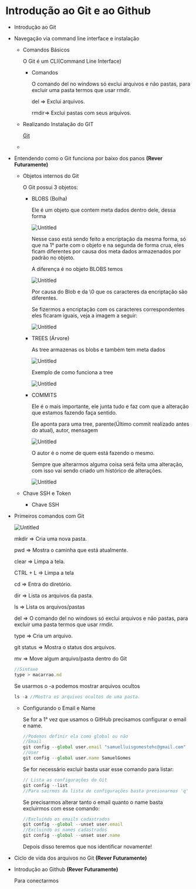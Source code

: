 # Introdução ao Git e ao Github

- Introdução ao Git
    
    
- Navegação via command line interface e instalação
    - Comandos Básicos
        
        O Git é um CLI(Command Line Interface)
        
        - Comandos
            
            O comando del no windows só exclui arquivos e não pastas, para excluir uma pasta termos que usar rmdir.
            
            del ⇒ Exclui arquivos.
            
            rmdir⇒ Exclui pastas com seus arquivos.
            
    - Realizando Instalação do GIT
        
        [Git](https://git-scm.com/)
        
    - 
- Entendendo como o Git funciona por baixo dos panos **(Rever Futuramente)**
    - Objetos internos do Git
        
        O Git possui 3 objetos:
        
        - BLOBS (Bolha)
            
            Ele é um objeto que contem meta dados dentro dele, dessa forma
            
            ![Untitled](Introduc%CC%A7a%CC%83o%20ao%20Git%20e%20ao%20Github%20fac4d8616fe74dcc9d0f4156f76513c0/Untitled%201.png)
            
            Nesse caso está sendo feito a encriptação da mesma forma, só que na 1° parte com o objeto e na segunda de forma crua, eles ficam diferentes por causa dos meta dados armazenados por padrão no objeto.
            
            A diferença é no objeto BLOBS temos
            
            ![Untitled](Introduc%CC%A7a%CC%83o%20ao%20Git%20e%20ao%20Github%20fac4d8616fe74dcc9d0f4156f76513c0/Untitled%202.png)
            
            Por causa do Blob e da \0 que os caracteres da encriptação são diferentes.
            
             Se fizermos a encriptação com os caracteres correspondentes eles ficaram iguais, veja a imagem a seguir:
            
            ![Untitled](Introduc%CC%A7a%CC%83o%20ao%20Git%20e%20ao%20Github%20fac4d8616fe74dcc9d0f4156f76513c0/Untitled%203.png)
            
        - TREES (Árvore)
            
            As tree armazenas os blobs e também tem meta dados
            
            ![Untitled](Introduc%CC%A7a%CC%83o%20ao%20Git%20e%20ao%20Github%20fac4d8616fe74dcc9d0f4156f76513c0/Untitled%204.png)
            
            Exemplo de como funciona a tree
            
            ![Untitled](Introduc%CC%A7a%CC%83o%20ao%20Git%20e%20ao%20Github%20fac4d8616fe74dcc9d0f4156f76513c0/Untitled%205.png)
            
        - COMMITS
            
            Ele é o mais importante, ele junta tudo e faz com que a alteração que estamos fazendo faça sentido.
            
            Ele aponta para uma tree, parente(Último commit realizado antes do atual), autor, mensagem
            
            ![Untitled](Introduc%CC%A7a%CC%83o%20ao%20Git%20e%20ao%20Github%20fac4d8616fe74dcc9d0f4156f76513c0/Untitled%206.png)
            
            O autor é o nome de quem está fazendo o mesmo.
            
            Sempre que alterarmos alguma coisa será feita uma alteração, com isso vai sendo criado um histórico de alterações.
            
            ![Untitled](Introduc%CC%A7a%CC%83o%20ao%20Git%20e%20ao%20Github%20fac4d8616fe74dcc9d0f4156f76513c0/Untitled%207.png)
            
    - Chave SSH e Token
        - Chave SSH
            
            
- Primeiros comandos com Git
    
    ![Untitled](Introduc%CC%A7a%CC%83o%20ao%20Git%20e%20ao%20Github%20fac4d8616fe74dcc9d0f4156f76513c0/Untitled.png)
    
    mkdir ⇒ Cria uma nova pasta.
    
    pwd ⇒ Mostra o caminha que está atualmente.
    
    clear ⇒ Limpa a tela.
    
    CTRL + L ⇒ Limpa a tela
    
    cd ⇒ Entra do diretório.
    
    dir ⇒ Lista os arquivos da pasta.
    
    ls ⇒ Lista os arquivos/pastas
    
    del ⇒ O comando del no windows só exclui arquivos e não pastas, para excluir uma pasta termos que usar rmdir.
    
    type ⇒ Cria um arquivo.
    
    git status ⇒ Mostra o status dos arquivos.
    
    mv ⇒ Move algum arquivo/pasta dentro do Git
    
    ```jsx
    //Sintaxe 
    type > macarrao.md
    ```
    
    Se usarmos o -a podemos mostrar arquivos ocultos
    
    ```jsx
    ls -a //Mostra os arquivos ocultos de uma pasta.
    ```
    
    - Configurando o Email e Name
        
        Se for a 1° vez que usamos o GitHub precisamos configurar o email e name.
        
        ```jsx
        //Podemos definir ela como global ou não
        //Email
        git config --global user.email "samuelluisgomestehc@gmail.com"
        //User
        git config --global user.name SamuelGomes
        ```
        
        Se for necessário excluir basta usar esse comando para listar:
        
        ```jsx
        // Lista as configurações do Git
        git config --list
        //Para sairmos da lista de configurações basta precionarmos 'q'
        ```
        
        Se precisarmos alterar tanto o email quanto o name basta excluirmos com esse comando:
        
        ```jsx
        //Excluindo os emails cadastrados
        git config --global --unset user.email
        //Excluindo os names cadastrados
        git config --global --unset user.name
        ```
        
        Depois disso teremos que nos identificar novamente!
        
- Ciclo de vida dos arquivos no Git **(Rever Futuramente)**
    
    
- Introdução ao Github **(Rever Futuramente)**
    
    Para conectarmos